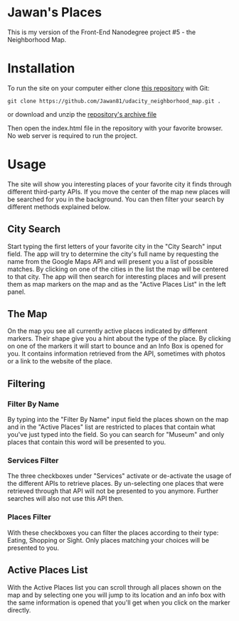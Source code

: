 Jawan's Places
==============

This is my version of the Front-End Nanodegree project #5 - the Neighborhood Map.

Installation
===========
To run the site on your computer either clone [this repository](https://github.com/Jawan81/udacity_neighborhood_map/) with Git:

```
git clone https://github.com/Jawan81/udacity_neighborhood_map.git .
```

or download and unzip the [repository's archive file](https://github.com/Jawan81/udacity_neighborhood_map/archive/master.zip)

Then open the index.html file in the repository with your favorite browser. No web server is required to run the project.

Usage
===

The site will show you interesting places of your favorite city it finds through different third-party APIs. If you move
the center of the map new places will be searched for you in the background. You can then filter your search by different
methods explained below.

## City Search
Start typing the first letters of your favorite city in the "City Search" input field. The app will try to determine the
city's full name by requesting the name from the Google Maps API and will present you a list of possible matches.
By clicking on one of the cities in the list the map will be centered to that city. The app will then search for 
interesting places and will present them as map markers on the map and as the "Active Places List" in the left panel.

## The Map
On the map you see all currently active places indicated by different markers. Their shape give you a hint about the
type of the place. By clicking on one of the markers it will start to bounce and an Info Box is opened for you. It contains
information retrieved from the API, sometimes with photos or a link to the website of the place.

## Filtering

### Filter By Name
By typing into the "Filter By Name" input field the places shown on the map and in the "Active Places" list are restricted
to places that contain what you've just typed into the field. So you can search for "Museum" and only places that contain
this word will be presented to you.

### Services Filter
The three checkboxes under "Services" activate or de-activate the usage of the different APIs to retrieve places. By
un-selecting one places that were retrieved through that API will not be presented to you anymore. Further searches will
also not use this API then.

### Places Filter
With these checkboxes you can filter the places according to their type: Eating, Shopping or Sight. Only places matching
your choices will be presented to you.

## Active Places List
With the Active Places list you can scroll through all places shown on the map and by selecting one you will jump to
its location and an info box with the same information is opened that you'll get when you click on the marker directly.


